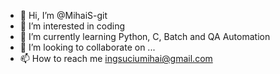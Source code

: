 - 👋 Hi, I’m @MihaiS-git
- 👀 I’m interested in coding
- 🌱 I’m currently learning Python, C, Batch and QA Automation
- 💞️ I’m looking to collaborate on ...
- 📫 How to reach me ingsuciumihai@gmail.com

<!---
MihaiS-git/MihaiS-git is a ✨ special ✨ repository because its `README.md` (this file) appears on your GitHub profile.
You can click the Preview link to take a look at your changes.
--->
